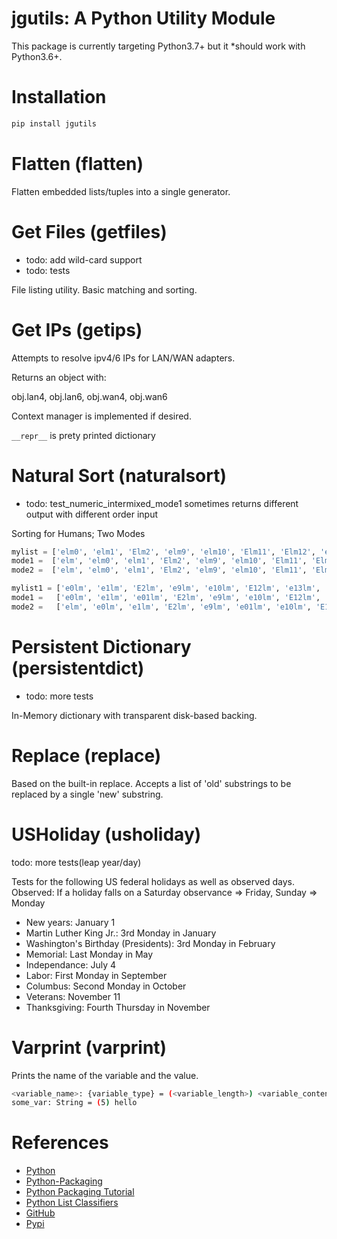 jgutils: A Python Utility Module
=

This package is currently targeting Python3.7+ but it *should work with Python3.6+.

Installation
==
```bash
pip install jgutils
```
Flatten (flatten)
==
Flatten embedded lists/tuples into a single generator.

Get Files (getfiles)
==
* todo: add wild-card support
* todo: tests

File listing utility. Basic matching and sorting.

Get IPs (getips)
==
Attempts to resolve ipv4/6 IPs for LAN/WAN adapters.

Returns an object with:

obj.lan4, obj.lan6, obj.wan4, obj.wan6

Context manager is implemented if desired.

`__repr__` is prety printed dictionary

Natural Sort (naturalsort)
==
* todo: test_numeric_intermixed_mode1 sometimes returns different output with different order input

Sorting for Humans; Two Modes
```python
mylist = ['elm0', 'elm1', 'Elm2', 'elm9', 'elm10', 'Elm11', 'Elm12', 'elm13', 'elm']
mode1 =  ['elm', 'elm0', 'elm1', 'Elm2', 'elm9', 'elm10', 'Elm11', 'Elm12', 'elm13']
mode2 =  ['elm', 'elm0', 'elm1', 'Elm2', 'elm9', 'elm10', 'Elm11', 'Elm12', 'elm13']

mylist1 = ['e0lm', 'e1lm', 'E2lm', 'e9lm', 'e10lm', 'E12lm', 'e13lm', 'elm', 'e01lm']
mode1 =   ['e0lm', 'e1lm', 'e01lm', 'E2lm', 'e9lm', 'e10lm', 'E12lm', 'e13lm', 'elm']
mode2 =   ['elm', 'e0lm', 'e1lm', 'E2lm', 'e9lm', 'e01lm', 'e10lm', 'E12lm', 'e13lm']
```

Persistent Dictionary (persistentdict)
==
* todo: more tests

In-Memory dictionary with transparent disk-based backing.

Replace (replace)
==
Based on the built-in replace.
Accepts a list of 'old' substrings to be replaced by a single 'new' substring.

USHoliday (usholiday)
==
todo: more tests(leap year/day)

Tests for the following US federal holidays as well as observed days.
Observed: If a holiday falls on a Saturday observance => Friday, Sunday => Monday

* New years: January 1
* Martin Luther King Jr.: 3rd Monday in January
* Washington's Birthday (Presidents): 3rd Monday in February
* Memorial: Last Monday in May
* Independance: July 4
* Labor: First Monday in September
* Columbus: Second Monday in October
* Veterans: November 11
* Thanksgiving: Fourth Thursday in November

Varprint (varprint)
==
Prints the name of the variable and the value.
 
```bash
<variable_name>: {variable_type} = (<variable_length>) <variable_content>
some_var: String = (5) hello
```
References
==
* [Python](https://www.python.org/)
* [Python-Packaging](https://python-packaging.readthedocs.io/en/latest/) 
* [Python Packaging Tutorial](https://packaging.python.org/tutorials/packaging-projects/)
* [Python List Classifiers](https://pypi.org/pypi?%3Aaction=list_classifiers)
* [GitHub](https://github.com/jerodg/jgutils)
* [Pypi](https://pypi.org/project/jgutils/)
